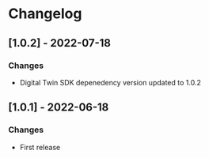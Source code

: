 # Changelog


## [1.0.2] - 2022-07-18

### Changes

- Digital Twin SDK depenedency version updated to 1.0.2

## [1.0.1] - 2022-06-18

### Changes

- First release

